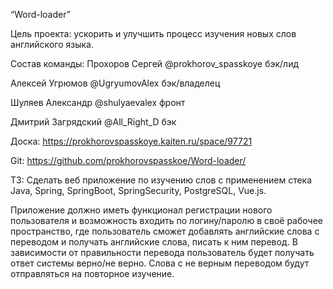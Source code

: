 “Word-loader”

Цель проекта: ускорить и улучшить процесс изучения новых слов английского языка.

Состав команды:
Прохоров Сергей
@prokhorov_spasskoye
бэк/лид

Алексей Угрюмов
@UgryumovAlex
бэк/владелец

Шуляев Александр
@shulyaevalex
фронт

Дмитрий Загрядский
@All_Right_D
бэк

Доска:
https://prokhorovspasskoye.kaiten.ru/space/97721

Git:
https://github.com/prokhorovspasskoe/Word-loader/

ТЗ:
Сделать веб приложение по изучению слов с применением стека Java, Spring, SpringBoot, SpringSecurity, PostgreSQL, Vue.js.

Приложение должно иметь функционал регистрации нового пользователя и возможность входить по логину/паролю в своё рабочее пространство, где пользователь сможет добавлять английские слова с переводом и получать английские слова, писать к ним перевод. В зависимости от правильности перевода пользователь будет получать ответ системы верно/не верно. Слова с не верным переводом будут отправляться на повторное изучение.
